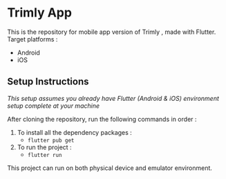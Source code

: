 # Trimly App

This is the repository for mobile app version of Trimly , made with Flutter. 
Target platforms : 
- Android
- iOS

## Setup Instructions 

*This setup assumes you already have Flutter (Android & iOS) environment setup complete at your machine*

After cloning the repository, run the following commands in order :

1. To install all the dependency packages :
    - `flutter pub get`
2. To run the project :
    -  `flutter run`

This project can run on both physical device and emulator environment.